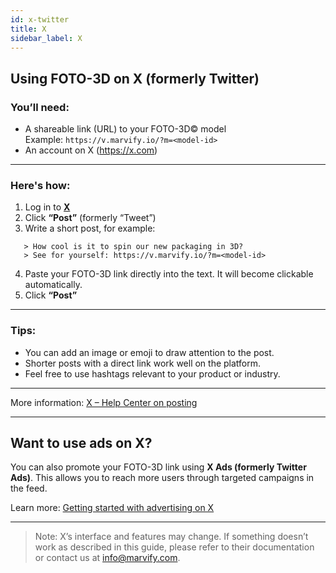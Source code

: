 ```yaml
---
id: x-twitter
title: X
sidebar_label: X
---
```

## Using FOTO-3D on X (formerly Twitter)

### You’ll need:
- A shareable link (URL) to your FOTO-3D© model  
  Example: `https://v.marvify.io/?m=<model-id>`
- An account on X (https://x.com)

---

### Here's how:

1. Log in to **[X](https://x.com)**  
2. Click **“Post”** (formerly “Tweet”)  
3. Write a short post, for example: 
``` 
   > How cool is it to spin our new packaging in 3D?  
   > See for yourself: https://v.marvify.io/?m=<model-id>
```
4. Paste your FOTO-3D link directly into the text. It will become clickable automatically.  
5. Click **“Post”**

---

### Tips:
- You can add an image or emoji to draw attention to the post.  
- Shorter posts with a direct link work well on the platform.  
- Feel free to use hashtags relevant to your product or industry.

---

More information: [X – Help Center on posting](https://help.x.com/en/using-x/how-to-post)

---

## Want to use ads on X?

You can also promote your FOTO-3D link using **X Ads (formerly Twitter Ads)**. This allows you to reach more users through targeted campaigns in the feed.

Learn more: [Getting started with advertising on X](https://business.x.com/en/advertising)

---

> Note: X’s interface and features may change. If something doesn’t work as described in this guide, please refer to their documentation or contact us at [info@marvify.com](mailto:info@marvify.com).


